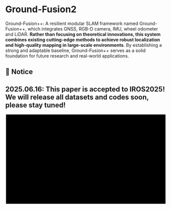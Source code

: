 # Ground-Fusion2
Ground-Fusion++: 
A resilient modular SLAM framework named Ground-Fusion++, which integrates GNSS, RGB-D camera, IMU, wheel odometer and LiDAR. **Rather than focusing on theoretical innovations, this system combines existing cutting-edge methods to achieve robust localization and high-quality mapping in large-scale environments**. By establishing a strong and adaptable baseline, Ground-Fusion++ serves as a solid foundation for future research and real-world applications.

## 🎯 Notice
## 2025.06.16: This paper is accepted to IROS2025! We will release all datasets and codes soon, please stay tuned!

<div align=center>
<img src="https://github.com/sjtuyinjie/Ground-Fusion2/blob/main/fig/demo.gif" width="500px">
</div>
